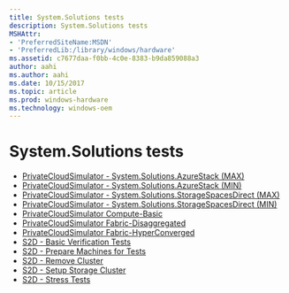 ```yaml
---
title: System.Solutions tests
description: System.Solutions tests
MSHAttr:
- 'PreferredSiteName:MSDN'
- 'PreferredLib:/library/windows/hardware'
ms.assetid: c7677daa-f0bb-4c0e-8383-b9da859088a3
author: aahi
ms.author: aahi
ms.date: 10/15/2017
ms.topic: article
ms.prod: windows-hardware
ms.technology: windows-oem
---
```


# System.Solutions tests


-   [PrivateCloudSimulator - System.Solutions.AzureStack (MAX)](153e42a4-877c-4dc9-a788-2242db98c628.md)
-   [PrivateCloudSimulator - System.Solutions.AzureStack (MIN)](03e1c88a-6d4c-4019-91c9-5bf272440a5c.md)
-   [PrivateCloudSimulator - System.Solutions.StorageSpacesDirect (MAX)](7b1a59ca-c97a-4e6e-a09b-d63a2b93ffd8.md)
-   [PrivateCloudSimulator - System.Solutions.StorageSpacesDirect (MIN)](6e757c1d-eef8-4d11-9a4c-c7e9a06140f0.md)
-   [PrivateCloudSimulator Compute-Basic](b3323e0a-3a01-47f3-bf1c-39e18c6e07d6.md)
-   [PrivateCloudSimulator Fabric-Disaggregated](f2071901-74db-49ca-9f5e-487c692dd325.md)
-   [PrivateCloudSimulator Fabric-HyperConverged](b57eb26d-fc60-414d-ba1c-6f796a661e90.md)
-   [S2D - Basic Verification Tests](68fd59d3-afe9-4a68-8c9d-ed2c69f6a070.md)
-   [S2D - Prepare Machines for Tests](7ece6cf0-845b-48a6-827b-62a17c149033.md)
-   [S2D - Remove Cluster](45a08797-523e-4637-ab40-6ecc6f0dd3ee.md)
-   [S2D - Setup Storage Cluster](8fd56385-268b-48c8-a81f-9118cfb5bf5a.md)
-   [S2D - Stress Tests](8f88f147-d747-4695-87cf-07990361d18f.md)

 

 






